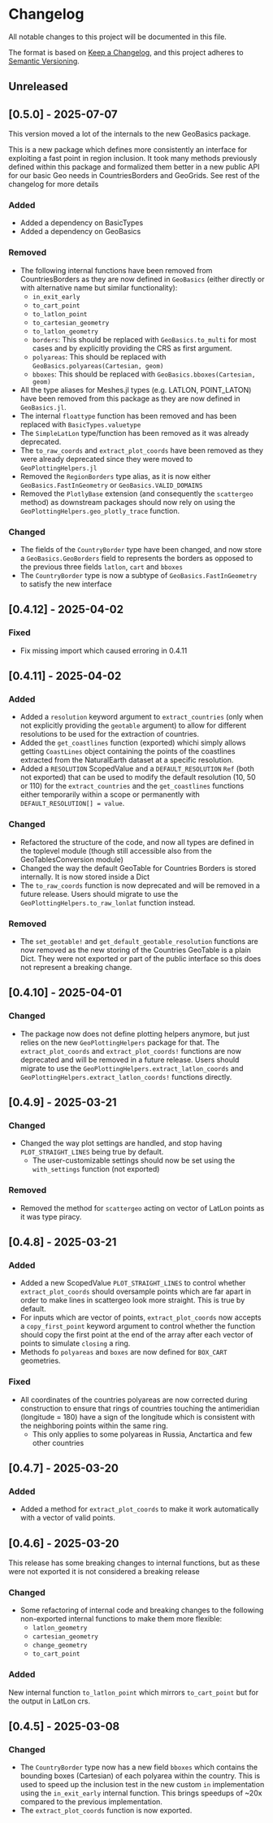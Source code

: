 # Changelog

All notable changes to this project will be documented in this file.

The format is based on [Keep a Changelog](https://keepachangelog.com/en/1.1.0/),
and this project adheres to [Semantic Versioning](https://semver.org/spec/v2.0.0.html).

## Unreleased

## [0.5.0] - 2025-07-07

This version moved a lot of the internals to the new GeoBasics package.

This is a new package which defines more consistently an interface for exploiting a fast point in region inclusion. It took many methods previously defined within this package and formalized them better in a new public API for our basic Geo needs in CountriesBorders and GeoGrids. See rest of the changelog for more details

### Added 
- Added a dependency on BasicTypes
- Added a dependency on GeoBasics

### Removed
- The following internal functions have been removed from CountriesBorders as they are now defined in `GeoBasics` (either directly or with alternative name but similar functionality):
  - `in_exit_early`
  - `to_cart_point`
  - `to_latlon_point`
  - `to_cartesian_geometry`
  - `to_latlon_geometry`
  - `borders`: This should be replaced with `GeoBasics.to_multi` for most cases and by explicitly providing the CRS as first argument.
  - `polyareas`: This should be replaced with `GeoBasics.polyareas(Cartesian, geom)`
  - `bboxes`: This should be replaced with `GeoBasics.bboxes(Cartesian, geom)`
- All the type aliases for Meshes.jl types (e.g. LATLON, POINT_LATON) have been removed from this package as they are now defined in `GeoBasics.jl`.
- The internal `floattype` function has been removed and has been replaced with `BasicTypes.valuetype`
- The `SimpleLatLon` type/function has been removed as it was already deprecated.
- The `to_raw_coords` and `extract_plot_coords` have been removed as they were already deprecated since they were moved to `GeoPlottingHelpers.jl`
- Removed the `RegionBorders` type alias, as it is now either `GeoBasics.FastInGeometry` or `GeoBasics.VALID_DOMAINS`
- Removed the `PlotlyBase` extension (and consequently the `scattergeo` method) as downstream packages should now rely on using the `GeoPlottingHelpers.geo_plotly_trace` function.

### Changed
- The fields of the `CountryBorder` type have been changed, and now store a `GeoBasics.GeoBorders` field to represents the borders as opposed to the previous three fields `latlon`, `cart` and `bboxes`
- The `CountryBorder` type is now a subtype of `GeoBasics.FastInGeometry` to satisfy the new interface

## [0.4.12] - 2025-04-02

### Fixed
- Fix missing import which caused erroring in 0.4.11

## [0.4.11] - 2025-04-02

### Added
- Added a `resolution` keyword argument to `extract_countries` (only when not explicitly providing the `geotable` argument) to allow for different resolutions to be used for the extraction of countries.
- Added the `get_coastlines` function (exported) whichi simply allows getting `CoastLines` object containing the points of the coastlines extracted from the NaturalEarth dataset at a specific resolution.
- Added a `RESOLUTION` ScopedValue and a `DEFAULT_RESOLUTION` `Ref` (both not exported) that can be used to modify the default resolution (10, 50 or 110) for the `extract_countries` and the `get_coastlines` functions either temporarily within a scope or permanently with `DEFAULT_RESOLUTION[] = value`.

### Changed
- Refactored the structure of the code, and now all types are defined in the toplevel module (though still accessible also from the GeoTablesConversion module)
- Changed the way the default GeoTable for Countries Borders is stored internally. It is now stored inside a Dict
- The `to_raw_coords` function is now deprecated and will be removed in a future release. Users should migrate to use the `GeoPlottingHelpers.to_raw_lonlat` function instead.

### Removed
- The `set_geotable!` and `get_default_geotable_resolution` functions are now removed as the new storing of the Countries GeoTable is a plain Dict. They were not exported or part of the public interface so this does not represent a breaking change.

## [0.4.10] - 2025-04-01

### Changed
- The package now does not define plotting helpers anymore, but just relies on the new `GeoPlottingHelpers` package for that. The `extract_plot_coords` and `extract_plot_coords!` functions are now deprecated and will be removed in a future release. Users should migrate to use the `GeoPlottingHelpers.extract_latlon_coords` and `GeoPlottingHelpers.extract_latlon_coords!` functions directly.

## [0.4.9] - 2025-03-21

### Changed
- Changed the way plot settings are handled, and stop having `PLOT_STRAIGHT_LINES` being true by default.
  - The user-customizable settings should now be set using the `with_settings` function (not exported)

### Removed
- Removed the method for `scattergeo` acting on vector of LatLon points as it was type piracy.

## [0.4.8] - 2025-03-21

### Added
- Added a new ScopedValue `PLOT_STRAIGHT_LINES` to control whether `extract_plot_coords` should oversample points which are far apart in order to make lines in scattergeo look more straight. This is true by default.
- For inputs which are vector of points, `extract_plot_coords` now accepts a `copy_first_point` keyword argument to control whether the function should copy the first point at the end of the array after each vector of points to simulate `closing` a ring.
- Methods fo `polyareas` and `boxes` are now defined for `BOX_CART` geometries.

### Fixed
- All coordinates of the countries polyareas are now corrected during construction to ensure that rings of countries touching the antimeridian (longitude = 180) have a sign of the longitude which is consistent with the neighboring points within the same ring.
  - This only applies to some polyareas in Russia, Anctartica and few other countries

## [0.4.7] - 2025-03-20

### Added
- Added a method for `extract_plot_coords` to make it work automatically with a vector of valid points.

## [0.4.6] - 2025-03-20
This release has some breaking changes to internal functions, but as these were not exported it is not considered a breaking release

### Changed
- Some refactoring of internal code and breaking changes to the following non-exported internal functions to make them more flexible:
    - `latlon_geometry`
    - `cartesian_geometry`
    - `change_geometry`
    - `to_cart_point`

### Added
New internal function `to_latlon_point` which mirrors `to_cart_point` but for the output in LatLon crs.

## [0.4.5] - 2025-03-08

### Changed
- The `CountryBorder` type now has a new field `bboxes` which contains the bounding boxes (Cartesian) of each polyarea within the country. This is used to speed up the inclusion test in the new custom `in` implementation using the `in_exit_early` internal function. This brings speedups of ~20x compared to the previous implementation.
- The `extract_plot_coords` function is now exported.
